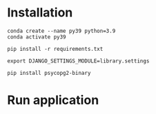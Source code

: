 
# Installation
```
conda create --name py39 python=3.9
conda activate py39

pip install -r requirements.txt

export DJANGO_SETTINGS_MODULE=library.settings

pip install psycopg2-binary
```

# Run application

